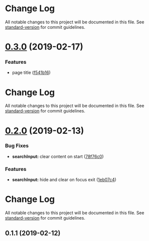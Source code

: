 # Change Log

All notable changes to this project will be documented in this file. See [standard-version](https://github.com/conventional-changelog/standard-version) for commit guidelines.

# [0.3.0](https://github.com/danobot/jekyll-browser-start/compare/v0.2.0...v0.3.0) (2019-02-17)


### Features

* page title ([f541b16](https://github.com/danobot/jekyll-browser-start/commit/f541b16))



# Change Log

All notable changes to this project will be documented in this file. See [standard-version](https://github.com/conventional-changelog/standard-version) for commit guidelines.

# [0.2.0](https://github.com/danobot/jekyll-browser-start/compare/v0.1.1...v0.2.0) (2019-02-13)


### Bug Fixes

* **searchInput:** clear content on start ([78f76c0](https://github.com/danobot/jekyll-browser-start/commit/78f76c0))


### Features

* **searchInput:** hide and clear on focus exit ([1eb07c4](https://github.com/danobot/jekyll-browser-start/commit/1eb07c4))



# Change Log

All notable changes to this project will be documented in this file. See [standard-version](https://github.com/conventional-changelog/standard-version) for commit guidelines.

## 0.1.1 (2019-02-12)
